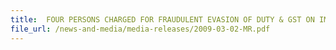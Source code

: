 ```yaml
---
title:  FOUR PERSONS CHARGED FOR FRAUDULENT EVASION OF DUTY & GST ON IMPORT OF JAPANESE CARS 
file_url: /news-and-media/media-releases/2009-03-02-MR.pdf
---
```

